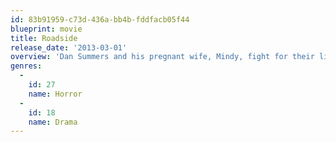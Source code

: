 ```yaml
---
id: 83b91959-c73d-436a-bb4b-fddfacb05f44
blueprint: movie
title: Roadside
release_date: '2013-03-01'
overview: 'Dan Summers and his pregnant wife, Mindy, fight for their lives when they are held hostage in their car by an unseen gunman on the side of a desolate mountain road.'
genres:
  -
    id: 27
    name: Horror
  -
    id: 18
    name: Drama
---
```

